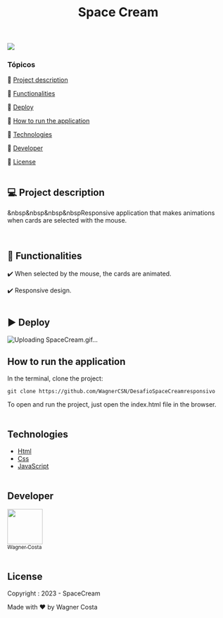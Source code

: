  <h1 align="center">Space Cream</h1> 

<p><br/><br/>
   <img src="http://img.shields.io/static/v1?label=STATUS&message=CONCLUIDO&color=GREEN&style=for-the-badge"/>
</p>

### Tópicos 

:small_blue_diamond: [Project description](#-project-description)

:small_blue_diamond: [Functionalities](#-functionalities)

:small_blue_diamond: [Deploy](#arrow_forward-deploy)

:small_blue_diamond: [How to run the application](#How-to-run-the-application)

:small_blue_diamond: [Technologies](#-Technologies)

:small_blue_diamond: [Developer](#-Developer)

:small_blue_diamond: [License](#-License)<br/><br/>


## 💻 Project description

<p align="justify">
  
  &nbsp&nbsp&nbsp&nbspResponsive application that makes animations when cards are selected with the mouse.
</p><br/>

## 🔨 Functionalities

:heavy_check_mark: When selected by the mouse, the cards are animated.  

:heavy_check_mark: Responsive design. <br/><br/>

## :arrow_forward: Deploy  

![Uploading SpaceCream.gif…](https://user-images.githubusercontent.com/119871984/231853364-3b98e2f6-f589-4bda-9e1e-f871023d6cfc.gif)

## How to run the application  

In the terminal, clone the project: 

```
git clone https://github.com/WagnerCSN/DesafioSpaceCreamresponsivo
```
To open and run the project, just open the index.html file in the browser.<br/><br/>

## Technologies 

- [Html]()
- [Css]()
- [JavaScript]()<br/><br/>



## Developer 

 [<img src="https://www.github.com/WagnerCSN.png" width=80><br><sub>Wagner Costa</sub>](https://github.com/WagnerCSN) <br/><br/>

## License 

Copyright : 2023 - SpaceCream

Made with ❤️ by Wagner Costa

